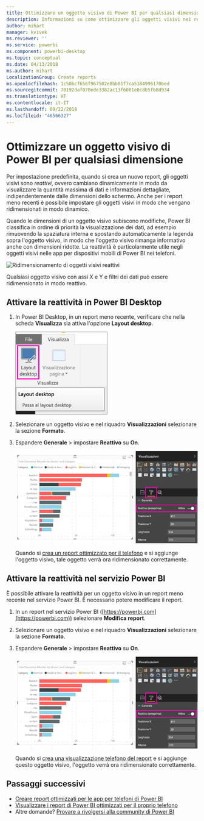 ```yaml
---
title: Ottimizzare un oggetto visivo di Power BI per qualsiasi dimensione
description: Informazioni su come ottimizzare gli oggetti visivi nei report esistenti in Power BI Desktop e nel servizio Power BI per le app per telefono di Power BI.
author: mihart
manager: kvivek
ms.reviewer: ''
ms.service: powerbi
ms.component: powerbi-desktop
ms.topic: conceptual
ms.date: 04/13/2018
ms.author: mihart
LocalizationGroup: Create reports
ms.openlocfilehash: 1c50bcf656f967502e8bb01f7ca5184996170bed
ms.sourcegitcommit: 70192daf070ede3382ac13f6001e0c8b5fb8d934
ms.translationtype: HT
ms.contentlocale: it-IT
ms.lasthandoff: 09/22/2018
ms.locfileid: "46566327"
---
```

# <a name="optimize-a-power-bi-visual-for-any-size"></a>Ottimizzare un oggetto visivo di Power BI per qualsiasi dimensione
Per impostazione predefinita, quando si crea un nuovo report, gli oggetti visivi sono *reattivi*, ovvero cambiano dinamicamente in modo da visualizzare la quantità massima di dati e informazioni dettagliate, indipendentemente dalle dimensioni dello schermo. Anche per i report meno recenti è possibile impostare gli oggetti visivi in modo che vengano ridimensionati in modo dinamico.

Quando le dimensioni di un oggetto visivo subiscono modifiche, Power BI classifica in ordine di priorità la visualizzazione dei dati, ad esempio rimuovendo la spaziatura interna e spostando automaticamente la legenda sopra l'oggetto visivo, in modo che l'oggetto visivo rimanga informativo anche con dimensioni ridotte. La reattività è particolarmente utile negli oggetti visivi nelle app per dispositivi mobili di Power BI nei telefoni.

![Ridimensionamento di oggetti visivi reattivi](./media/desktop-create-responsive-visuals/power-bi-responsive-visual.gif)

Qualsiasi oggetto visivo con assi X e Y e filtri dei dati può essere ridimensionato in modo reattivo.

## <a name="turn-on-responsiveness-in-power-bi-desktop"></a>Attivare la reattività in Power BI Desktop
1. In Power BI Desktop, in un report meno recente, verificare che nella scheda **Visualizza** sia attiva l'opzione **Layout desktop**.
   
    ![Icona Layout desktop](./media/desktop-create-responsive-visuals/power-bi-desktop-layout.png)
2. Selezionare un oggetto visivo e nel riquadro **Visualizzazioni** selezionare la sezione **Formato**.
3. Espandere **Generale** > impostare **Reattivo** su **On**.
   
    ![Reattivo attivato](././media/desktop-create-responsive-visuals/power-bi-turn-responsive-on.png)
   
     Quando si [crea un report ottimizzato per il telefono](../desktop-create-phone-report.md) e si aggiunge l'oggetto visivo, tale oggetto verrà ora ridimensionato correttamente.

## <a name="turn-on-responsiveness-in-the-power-bi-service"></a>Attivare la reattività nel servizio Power BI
È possibile attivare la reattività per un oggetto visivo in un report meno recente nel servizio Power BI. È necessario potere modificare il report.

1. In un report nel servizio Power BI ([https://powerbi.com](https://powerbi.com)) selezionare **Modifica report**.
2. Selezionare un oggetto visivo e nel riquadro **Visualizzazioni** selezionare la sezione **Formato**.
3. Espandere **Generale** > impostare **Reattivo** su **On**.
   
    ![Reattivo attivato](././media/desktop-create-responsive-visuals/power-bi-turn-responsive-on.png)
   
     Quando si [crea una visualizzazione telefono del report](../desktop-create-phone-report.md) e si aggiunge questo oggetto visivo, l'oggetto verrà ora ridimensionato correttamente.

## <a name="next-steps"></a>Passaggi successivi
* [Creare report ottimizzati per le app per telefoni di Power BI](../desktop-create-phone-report.md)
* [Visualizzare i report di Power BI ottimizzati per il proprio telefono](../consumer/mobile/mobile-apps-view-phone-report.md)
* Altre domande? [Provare a rivolgersi alla community di Power BI](http://community.powerbi.com/)

